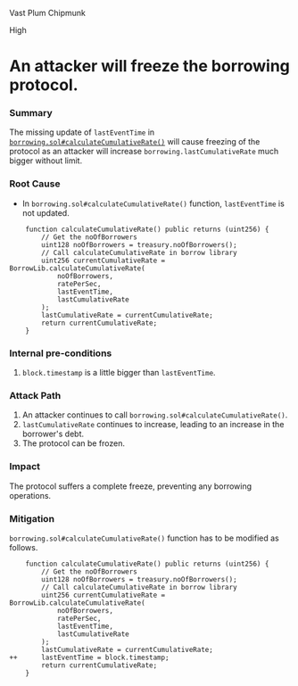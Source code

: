 Vast Plum Chipmunk

High

# An attacker will freeze the borrowing protocol.


### Summary

The missing update of `lastEventTime` in [`borrowing.sol#calculateCumulativeRate()`](https://github.com/sherlock-audit/2024-11-autonomint/blob/main/Blockchain/Blockchian/contracts/Core_logic/borrowing.sol#L530-L542) will cause freezing of the protocol as an attacker will increase `borrowing.lastCumulativeRate` much bigger without limit.

### Root Cause

- In `borrowing.sol#calculateCumulativeRate()` function, `lastEventTime` is not updated.

```solidity
    function calculateCumulativeRate() public returns (uint256) {
        // Get the noOfBorrowers
        uint128 noOfBorrowers = treasury.noOfBorrowers();
        // Call calculateCumulativeRate in borrow library
        uint256 currentCumulativeRate = BorrowLib.calculateCumulativeRate(
            noOfBorrowers,
            ratePerSec,
            lastEventTime,
            lastCumulativeRate
        );
        lastCumulativeRate = currentCumulativeRate;
        return currentCumulativeRate;
    }
```

### Internal pre-conditions

1. `block.timestamp` is a little bigger than `lastEventTime`.

### Attack Path

1. An attacker continues to call `borrowing.sol#calculateCumulativeRate()`.
2. `lastCumulativeRate` continues to increase, leading to an increase in the borrower's debt.
3. The protocol can be frozen.

### Impact

The protocol suffers a complete freeze, preventing any borrowing operations.

### Mitigation

`borrowing.sol#calculateCumulativeRate()` function has to be modified as follows.

```solidity
    function calculateCumulativeRate() public returns (uint256) {
        // Get the noOfBorrowers
        uint128 noOfBorrowers = treasury.noOfBorrowers();
        // Call calculateCumulativeRate in borrow library
        uint256 currentCumulativeRate = BorrowLib.calculateCumulativeRate(
            noOfBorrowers,
            ratePerSec,
            lastEventTime,
            lastCumulativeRate
        );
        lastCumulativeRate = currentCumulativeRate;
++      lastEventTime = block.timestamp;
        return currentCumulativeRate;
    }
```
